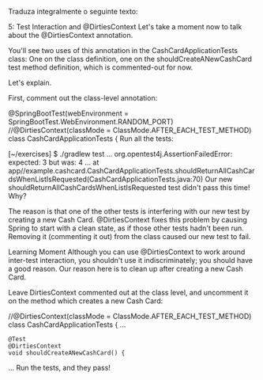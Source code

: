 Traduza integralmente o seguinte texto:

5: Test Interaction and @DirtiesContext
Let's take a moment now to talk about the @DirtiesContext annotation.

You'll see two uses of this annotation in the CashCardApplicationTests class: One on the class definition, one on the shouldCreateANewCashCard test method definition, which is commented-out for now.

Let's explain.

First, comment out the class-level annotation:

@SpringBootTest(webEnvironment = SpringBootTest.WebEnvironment.RANDOM_PORT)
//@DirtiesContext(classMode = ClassMode.AFTER_EACH_TEST_METHOD)
class CashCardApplicationTests {
Run all the tests:

[~/exercises] $ ./gradlew test
...
 org.opentest4j.AssertionFailedError:
 expected: 3
  but was: 4
     ...
     at app//example.cashcard.CashCardApplicationTests.shouldReturnAllCashCardsWhenListIsRequested(CashCardApplicationTests.java:70)
Our new shouldReturnAllCashCardsWhenListIsRequested test didn't pass this time! Why?

The reason is that one of the other tests is interfering with our new test by creating a new Cash Card. @DirtiesContext fixes this problem by causing Spring to start with a clean state, as if those other tests hadn't been run. Removing it (commenting it out) from the class caused our new test to fail.

Learning Moment
Although you can use @DirtiesContext to work around inter-test interaction, you shouldn't use it indiscriminately; you should have a good reason. Our reason here is to clean up after creating a new Cash Card.

Leave DirtiesContext commented out at the class level, and uncomment it on the method which creates a new Cash Card:

//@DirtiesContext(classMode = ClassMode.AFTER_EACH_TEST_METHOD)
class CashCardApplicationTests {
   ...

    @Test
    @DirtiesContext
    void shouldCreateANewCashCard() {
   ...
Run the tests, and they pass!